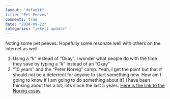 ```yaml
---
layout: "default"
title: "Pet Peeves"
comments: true
date: "2024-09-22"
categories: "jekyll update"
---
```


Noting some pet peeves. Hopefully some resonate well with others on the Internet as well.

1. Using a “k” instead of “Okay”. I wonder what people do with the time they save by typing a “k” instead of an “Okay”
2. “10 years” and the “Peter Norvig” camp. Yeah, I get the point but that # should not be a deterrent for anyone to start something new. How am I going to know if I am going to do something about it? I have been thinking about this a lot; lots since the last 5 years. [Here is the link to the Norvig essay](https://norvig.com/21-days.html) 
